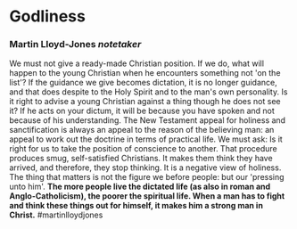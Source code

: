 # Godliness

### []()

### Martin Lloyd-Jones *notetaker*
We must not give a ready-made Christian position. If we do, what will happen to the young Christian when he encounters something not 'on the list'? If the guidance we give becomes dictation, it is no longer guidance, and that does despite to the Holy Spirit and to the man's own personality. Is it right to advise a young Christian against a thing though he does not see it? If he acts on your dictum, it will be because you have spoken and not because of his understanding.
The New Testament appeal for holiness and sanctification is always an appeal to the reason of the believing man: an appeal to work out the doctrine in terms of practical life. We must ask: Is it right for us to take the position of conscience to another. That procedure produces smug, self-satisfied Christians. It makes them think they have arrived, and therefore, they stop thinking. It is a negative view of holiness. The thing that matters is not the figure we before people: but our 'pressing unto him'. **The more people live the dictated life (as also in roman and Anglo-Catholicism), the poorer the spiritual life. When a man has to fight and think these things out for himself, it makes him a strong man in Christ.**
#martinlloydjones

